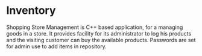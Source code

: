# Inventory
Shopping Store Management is C++ based application, for a managing goods in a store. It provides facility for its administrator to log his products and the visiting customer can buy the available products. Passwords are set for admin use to add items in repository.
